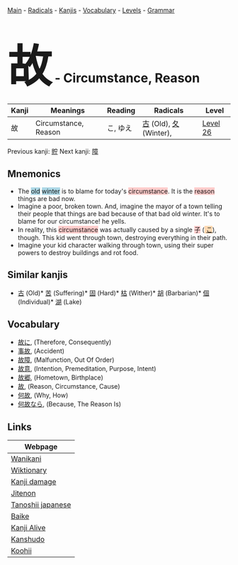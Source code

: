 <style> bigfont {font-size: 100px}</style>
[Main](../README.md) -
[Radicals](../radicals.md) -
[Kanjis](../kanjis.md) -
[Vocabulary](../vocabulary.md) -
[Levels](../levels.md) -
[Grammar](../grammar.md)
# <bigfont> 故</bigfont> - Circumstance, Reason 

| Kanji | Meanings | Reading | Radicals | Level |
| --- | --- | --- | --- | --- |
| 故 | Circumstance, Reason | こ, ゆえ | [古](../radicals/古.md) (Old), [夂](../radicals/夂.md) (Winter),  | [Level 26](../levels/wk_level26.md) |

Previous kanji: [貯](貯.md) Next kanji: [障](障.md) 

## Mnemonics
 * The <span style="background-color:#ADD8E6"> old</span> <span style="background-color:#ADD8E6"> winter</span> is to blame for today's <span style="background-color:#ffcccb"> circumstance</span>. It is the <span style="background-color:#ffcccb"> reason</span> things are bad now. 
* Imagine a poor, broken town. And, imagine the mayor of a town telling their people that things are bad because of that bad old winter. It's to blame for our circumstance! he yells.
* In reality, this <span style="background-color:#ffcccb"> circumstance</span> was actually caused by a single <span style="background-color:#ffcccb"> 子</span> (<span style="background-color:#fed8b1"> [こ](https://jisho.org/search/こ)</span>), though. This kid went through town, destroying everything in their path.
* Imagine your kid character walking through town, using their super powers to destroy buildings and rot food.


## Similar kanjis
 * [古](古.md) (Old)* [苦](苦.md) (Suffering)* [固](固.md) (Hard)* [枯](枯.md) (Wither)* [胡](胡.md) (Barbarian)* [個](個.md) (Individual)* [湖](湖.md) (Lake)


## Vocabulary
 * [故に](../vocabulary/故.md), (Therefore, Consequently)
* [事故](../vocabulary/故.md), (Accident)
* [故障](../vocabulary/故.md), (Malfunction, Out Of Order)
* [故意](../vocabulary/故.md), (Intention, Premeditation, Purpose, Intent)
* [故郷](../vocabulary/故.md), (Hometown, Birthplace)
* [故](../vocabulary/故.md), (Reason, Circumstance, Cause)
* [何故](../vocabulary/故.md), (Why, How)
* [何故なら](../vocabulary/故.md), (Because, The Reason Is)



## Links 

| Webpage |
| --- |
| [Wanikani          ](https://www.wanikani.com/kanji/故) |
| [Wiktionary        ](https://en.wiktionary.org/wiki/故) |
| [Kanji damage      ](http://www.kanjidamage.com/kanji/search?utf8=✓&q=故) |
| [Jitenon           ](https://jitenon.com/kanji/故) |
| [Tanoshii japanese ](https://www.tanoshiijapanese.com/dictionary/kanji.cfm?k=故) |
| [Baike             ](https://baike.baidu.com/item/故) |
| [Kanji Alive       ](https://app.kanjialive.com/故) |
| [Kanshudo          ](https://www.kanshudo.com/searchmn?q=故) |
| [Koohii            ](https://kanji.koohii.com/study/kanji/故) |
